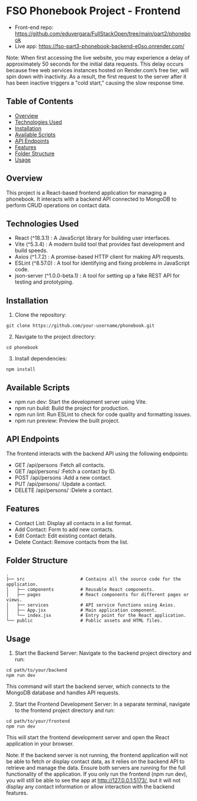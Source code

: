 
# FSO Phonebook Project - Frontend
  
- Front-end repo: https://github.com/eduvergara/FullStackOpen/tree/main/part2/phonebook
- Live app: https://fso-part3-phonebook-backend-e0so.onrender.com/

Note: When first accessing the live website, you may experience a delay of approximately 50 seconds for the initial data requests. This delay occurs because free web services instances hosted on Render.com’s free tier,  will spin down with inactivity. As a result, the first request to the server after it has been inactive triggers a "cold start," causing the slow response time.

## Table of Contents

- [Overview](#overview)
- [Technologies Used](#technologies-used)
- [Installation](#installation)
- [Available Scripts](#available-scripts)
- [API Endpoints](#api-endpoints)
- [Features](#features)
- [Folder Structure](#folder-structure)
- [Usage](#usage)

## Overview

This project is a React-based frontend application for managing a phonebook. It interacts with a backend API connected to MongoDB to perform CRUD operations on contact data.

## Technologies Used

- React (^18.3.1)               : A JavaScript library for building user interfaces.
- Vite (^5.3.4)                 : A modern build tool that provides fast development and build speeds.
- Axios (^1.7.2)                : A promise-based HTTP client for making API requests.
- ESLint (^8.57.0)              : A tool for identifying and fixing problems in JavaScript code.
- json-server (^1.0.0-beta.1)   : A tool for setting up a fake REST API for testing and prototyping.

## Installation

1. Clone the repository:

```
git clone https://github.com/your-username/phonebook.git
```
  
2. Navigate to the project directory:

```
cd phonebook
```

3. Install dependencies:
```
npm install
```

## Available Scripts

- npm run dev: Start the development server using Vite.
- npm run build: Build the project for production.
- npm run lint: Run ESLint to check for code quality and formatting issues.
- npm run preview: Preview the built project.
  
## API Endpoints

The frontend interacts with the backend API using the following endpoints:

- GET /api/persons      :Fetch all contacts.
- GET /api/persons/     :Fetch a contact by ID.
- POST /api/persons     :Add a new contact.
- PUT /api/persons/     :Update a contact.
- DELETE /api/persons/  :Delete a contact.

## Features

- Contact List: Display all contacts in a list format.
- Add Contact: Form to add new contacts.
- Edit Contact: Edit existing contact details.
- Delete Contact: Remove contacts from the list.

## Folder Structure

```
.
├── src                     # Contains all the source code for the application.
│   ├── components          # Reusable React components.
│   ├── pages               # React components for different pages or views.
│   ├── services            # API service functions using Axios.
│   ├── App.jsx             # Main application component.
│   └── index.jsx           # Entry point for the React application.
└── public                  # Public assets and HTML files.
```

## Usage

1. Start the Backend Server: Navigate to the backend project directory and run:

```
cd path/to/your/backend
npm run dev
```

This command will start the backend server, which connects to the MongoDB database and handles API requests.

2. Start the Frontend Development Server: In a separate terminal, navigate to the frontend project directory and run:

```
cd path/to/your/frontend
npm run dev
```

This will start the frontend development server and open the React application in your browser.

Note: If the backend server is not running, the frontend application will not be able to fetch or display contact data, as it relies on the backend API to retrieve and manage the data. Ensure both servers are running for the full functionality of the application. If you only run the frontend (npm run dev), you will still be able to see the app at http://127.0.0.1:5173/, but it will not display any contact information or allow interaction with the backend features.